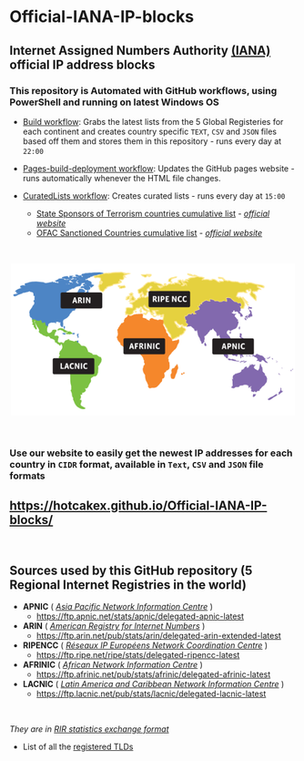 # Official-IANA-IP-blocks

## Internet Assigned Numbers Authority [(IANA)](https://www.iana.org/numbers) official IP address blocks

### This repository is Automated with GitHub workflows, using PowerShell and running on latest Windows OS

- [Build workflow](https://github.com/HotCakeX/Official-IANA-IP-blocks/actions/workflows/Build.yml): Grabs the latest lists from the 5 Global Registeries for each continent and creates country specific `TEXT`, `CSV` and `JSON` files based off them and stores them in this repository - runs every day at `22:00`

- [Pages-build-deployment workflow](https://github.com/HotCakeX/Official-IANA-IP-blocks/actions/workflows/pages/pages-build-deployment): Updates the GitHub pages website - runs automatically whenever the HTML file changes.

- [CuratedLists workflow](https://github.com/HotCakeX/Official-IANA-IP-blocks/actions/workflows/CuratedLists.yml): Creates curated lists - runs every day at `15:00`
  - [State Sponsors of Terrorism countries cumulative list](https://github.com/HotCakeX/Official-IANA-IP-blocks/blob/main/Curated-Lists/StateSponsorsOfTerrorism.txt) - [_official website_](https://www.state.gov/state-sponsors-of-terrorism/)
  - [OFAC Sanctioned Countries cumulative list](https://github.com/HotCakeX/Official-IANA-IP-blocks/blob/main/Curated-Lists/OFACSanctioned.txt) - [_official website_](https://orpa.princeton.edu/export-controls/sanctioned-countries)

<br>

<p align="center"><img src="https://raw.githubusercontent.com/HotCakeX/Official-IANA-IP-blocks/main/rir-map.svg" width="500"></p>

<br>

### Use our website to easily get the newest IP addresses for each country in `CIDR` format, available in `Text`, `CSV` and `JSON` file formats

## https://hotcakex.github.io/Official-IANA-IP-blocks/

<br>

## Sources used by this GitHub repository (5 Regional Internet Registries in the world)

- **APNIC** ( _[Asia Pacific Network Information Centre](https://www.apnic.net/)_ )
  - https://ftp.apnic.net/stats/apnic/delegated-apnic-latest
- **ARIN** ( _[American Registry for Internet Numbers](https://www.arin.net/)_ )
  - https://ftp.arin.net/pub/stats/arin/delegated-arin-extended-latest
- **RIPENCC** ( _[Réseaux IP Européens Network Coordination Centre](https://www.ripe.net/)_ )
  - https://ftp.ripe.net/ripe/stats/delegated-ripencc-latest
- **AFRINIC** ( _[African Network Information Centre](https://www.afrinic.net/)_ )
  - https://ftp.afrinic.net/pub/stats/afrinic/delegated-afrinic-latest
- **LACNIC** ( _[Latin America and Caribbean Network Information Centre](https://www.lacnic.net/)_ )
  - https://ftp.lacnic.net/pub/stats/lacnic/delegated-lacnic-latest

<br>

_They are in [RIR statistics exchange format](https://www.apnic.net/about-apnic/corporate-documents/documents/resource-guidelines/rir-statistics-exchange-format/)_

* List of all the [registered TLDs](https://data.iana.org/TLD/tlds-alpha-by-domain.txt)
